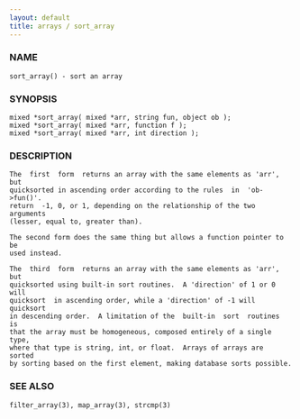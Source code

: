 ```yaml
---
layout: default
title: arrays / sort_array
---
```


### NAME

    sort_array() - sort an array

### SYNOPSIS

    mixed *sort_array( mixed *arr, string fun, object ob );
    mixed *sort_array( mixed *arr, function f );
    mixed *sort_array( mixed *arr, int direction );

### DESCRIPTION

    The  first  form  returns an array with the same elements as 'arr', but
    quicksorted in ascending order according to the rules  in  'ob->fun()'.
    return  -1, 0, or 1, depending on the relationship of the two arguments
    (lesser, equal to, greater than).

    The second form does the same thing but allows a function pointer to be
    used instead.

    The  third  form  returns an array with the same elements as 'arr', but
    quicksorted using built-in sort routines.  A 'direction' of 1 or 0 will
    quicksort  in ascending order, while a 'direction' of -1 will quicksort
    in descending order.  A limitation of the  built-in  sort  routines  is
    that the array must be homogeneous, composed entirely of a single type,
    where that type is string, int, or float.  Arrays of arrays are  sorted
    by sorting based on the first element, making database sorts possible.

### SEE ALSO

    filter_array(3), map_array(3), strcmp(3)
